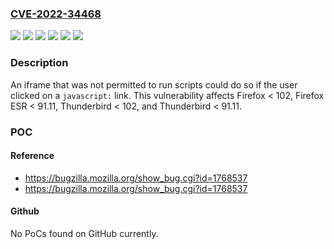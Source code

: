### [CVE-2022-34468](https://cve.mitre.org/cgi-bin/cvename.cgi?name=CVE-2022-34468)
![](https://img.shields.io/static/v1?label=Product&message=Firefox%20ESR&color=blue)
![](https://img.shields.io/static/v1?label=Product&message=Firefox&color=blue)
![](https://img.shields.io/static/v1?label=Product&message=Thunderbird&color=blue)
![](https://img.shields.io/static/v1?label=Version&message=%3C%20102%20&color=brighgreen)
![](https://img.shields.io/static/v1?label=Version&message=%3C%2091.11%20&color=brighgreen)
![](https://img.shields.io/static/v1?label=Vulnerability&message=CSP%20sandbox%20header%20without%20%60allow-scripts%60%20can%20be%20bypassed%20via%20retargeted%20javascript%3A%20URI&color=brighgreen)

### Description

An iframe that was not permitted to run scripts could do so if the user clicked on a <code>javascript:</code> link. This vulnerability affects Firefox < 102, Firefox ESR < 91.11, Thunderbird < 102, and Thunderbird < 91.11.

### POC

#### Reference
- https://bugzilla.mozilla.org/show_bug.cgi?id=1768537
- https://bugzilla.mozilla.org/show_bug.cgi?id=1768537

#### Github
No PoCs found on GitHub currently.

